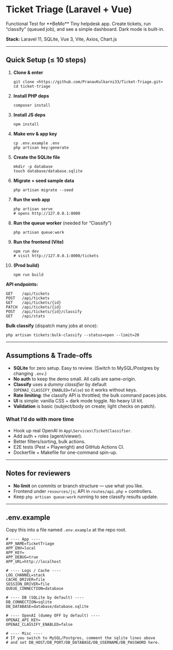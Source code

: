 <h1>Ticket Triage (Laravel + Vue)</h1>

<p>
    Functional Test for **BeMo**
  Tiny helpdesk app. Create tickets, run “classify” (queued job), and see a simple dashboard.
  Dark mode is built-in.
</p>

<p><strong>Stack:</strong> Laravel 11, SQLite, Vue 3, Vite, Axios, Chart.js</p>

<hr />

<h2>Quick Setup (≤ 10 steps)</h2>
<ol>
  <li>
    <p><strong>Clone & enter</strong></p>
    <pre><code>git clone &lt;https://github.com/PranavKulkarni33/Ticket-Triage.git&gt;
cd ticket-triage
</code></pre>
  </li>
  <li>
    <p><strong>Install PHP deps</strong></p>
    <pre><code>composer install
</code></pre>
  </li>
  <li>
    <p><strong>Install JS deps</strong></p>
    <pre><code>npm install
</code></pre>
  </li>
  <li>
    <p><strong>Make env & app key</strong></p>
    <pre><code>cp .env.example .env
php artisan key:generate
</code></pre>
  </li>
  <li>
    <p><strong>Create the SQLite file</strong></p>
    <pre><code>mkdir -p database
touch database/database.sqlite
</code></pre>
  </li>
  <li>
    <p><strong>Migrate + seed sample data</strong></p>
    <pre><code>php artisan migrate --seed
</code></pre>
  </li>
  <li>
    <p><strong>Run the web app</strong></p>
    <pre><code>php artisan serve
# opens http://127.0.0.1:8000
</code></pre>
  </li>
  <li>
    <p><strong>Run the queue worker</strong> (needed for “Classify”)</p>
    <pre><code>php artisan queue:work
</code></pre>
  </li>
  <li>
    <p><strong>Run the frontend (Vite)</strong></p>
    <pre><code>npm run dev
# visit http://127.0.0.1:8000/tickets
</code></pre>
  </li>
  <li>
    <p><strong>(Prod build)</strong></p>
    <pre><code>npm run build
</code></pre>
  </li>
</ol>

<p><strong>API endpoints:</strong></p>
<pre><code>GET    /api/tickets
POST   /api/tickets
GET    /api/tickets/{id}
PATCH  /api/tickets/{id}
POST   /api/tickets/{id}/classify
GET    /api/stats
</code></pre>

<p><strong>Bulk classify</strong> (dispatch many jobs at once):</p>
<pre><code>php artisan tickets:bulk-classify --status=open --limit=20
</code></pre>

<hr />

<h2>Assumptions &amp; Trade-offs</h2>
<ul>
  <li><strong>SQLite</strong> for zero setup. Easy to review. (Switch to MySQL/Postgres by changing <code>.env</code>.)</li>
  <li><strong>No auth</strong> to keep the demo small. All calls are same-origin.</li>
  <li><strong>Classify</strong> uses a <em>dummy classifier</em> by default (<code>OPENAI_CLASSIFY_ENABLED=false</code>) so it works without keys.</li>
  <li><strong>Rate limiting</strong>: the classify API is throttled; the bulk command paces jobs.</li>
  <li><strong>UI</strong> is simple: vanilla CSS + dark mode toggle. No heavy UI kit.</li>
  <li><strong>Validation</strong> is basic (subject/body on create; light checks on patch).</li>
</ul>

<h3>What I’d do with more time</h3>
<ul>
  <li>Hook up real OpenAI in <code>App\Services\TicketClassifier</code>.</li>
  <li>Add auth + roles (agent/viewer).</li>
  <li>Better filters/sorting, bulk actions.</li>
  <li>E2E tests (Pest + Playwright) and GitHub Actions CI.</li>
  <li>Dockerfile + Makefile for one-command spin-up.</li>
</ul>

<hr />

<h2>Notes for reviewers</h2>
<ul>
  <li><strong>No limit</strong> on commits or branch structure — use what you like.</li>
  <li>Frontend under <code>resources/js</code>; API in <code>routes/api.php</code> + controllers.</li>
  <li>Keep <code>php artisan queue:work</code> running to see classify results update.</li>
</ul>

<hr />

<h2>.env.example</h2>
<p>Copy this into a file named <code>.env.example</code> at the repo root.</p>

<pre><code># ---- App ----
APP_NAME=TicketTriage
APP_ENV=local
APP_KEY=
APP_DEBUG=true
APP_URL=http://localhost

# ---- Logs / Cache ----
LOG_CHANNEL=stack
CACHE_DRIVER=file
SESSION_DRIVER=file
QUEUE_CONNECTION=database

# ---- DB (SQLite by default) ----
DB_CONNECTION=sqlite
DB_DATABASE=database/database.sqlite

# ---- OpenAI (dummy OFF by default) ----
OPENAI_API_KEY=
OPENAI_CLASSIFY_ENABLED=false

# ---- Misc ----
# If you switch to MySQL/Postgres, comment the sqlite lines above
# and set DB_HOST/DB_PORT/DB_DATABASE/DB_USERNAME/DB_PASSWORD here.
</code></pre>
